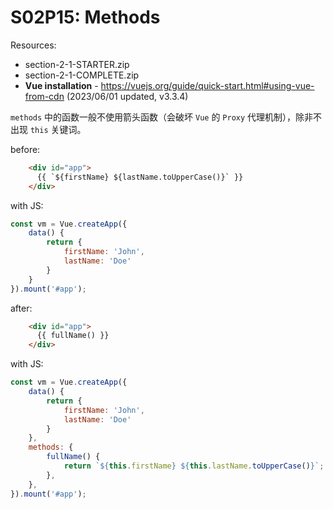 # S02P15: Methods

Resources:

- section-2-1-STARTER.zip
- section-2-1-COMPLETE.zip
- **Vue installation** - https://vuejs.org/guide/quick-start.html#using-vue-from-cdn (2023/06/01 updated, v3.3.4)



`methods` 中的函数一般不使用箭头函数（会破坏 `Vue` 的 `Proxy` 代理机制），除非不出现 `this` 关键词。

before:

```html
    <div id="app">
      {{ `${firstName} ${lastName.toUpperCase()}` }}
    </div>
```

with JS:

```js
const vm = Vue.createApp({
    data() {
        return {
            firstName: 'John',
            lastName: 'Doe'
        }
    }
}).mount('#app');
```

after:

```html
    <div id="app">
      {{ fullName() }}
    </div>
```

with JS:

```js
const vm = Vue.createApp({
    data() {
        return {
            firstName: 'John',
            lastName: 'Doe'
        }
    },
    methods: {
        fullName() {
            return `${this.firstName} ${this.lastName.toUpperCase()}`;
        },
    },
}).mount('#app');
```

